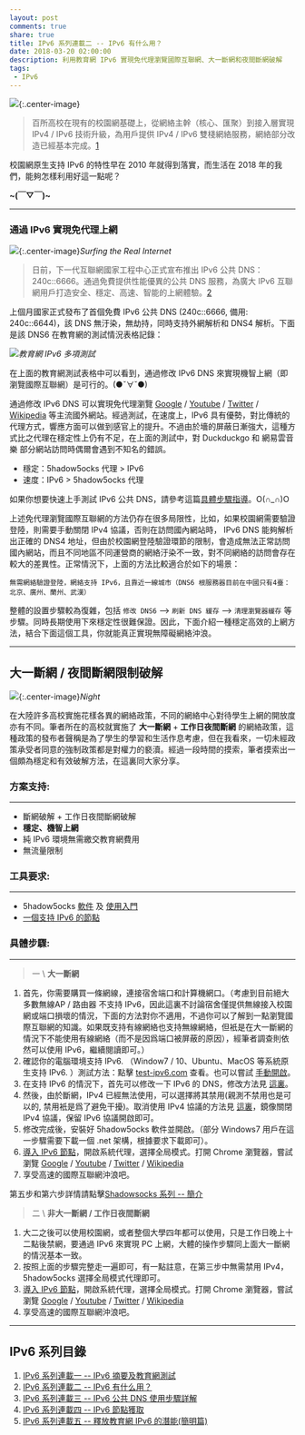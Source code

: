 ```yaml
---
layout: post
comments: true
share: true
title: IPv6 系列連載二 -- IPv6 有什么用？
date: 2018-03-20 02:00:00
description: 利用教育網 IPv6 實現免代理瀏覽國際互聯網、大一斷網和夜間斷網破解
tags: 
 - IPv6
---
```


![](https://ws2.sinaimg.cn/large/78905b2cgy1fpn3l7zg42j21kw16nanq.jpg){:.center-image}

> 百所高校在現有的校園網基礎上，從網絡主幹（核心、匯聚）到接入層實現 IPv4 / IPv6 技術升級，為用戶提供 IPv4 / IPv6 雙棧網絡服務，網絡部分改造已經基本完成。[1] 

校園網原生支持 IPv6 的特性早在 2010 年就得到落實，而生活在 2018 年的我們，能夠怎樣利用好這一點呢？

**~(￣▽￣)~**

---

### 通過 IPv6 實現免代理上網

![](https://ws2.sinaimg.cn/large/78905b2cgy1fpn3kv0bqkj21hc0pmwjr.jpg){:.center-image}*Surfing the Real Internet*

> 日前，下一代互聯網國家工程中心正式宣布推出 IPv6 公共 DNS：240c::6666。通過免費提供性能優異的公共 DNS 服務，為廣大 IPv6 互聯網用戶打造安全、穩定、高速、智能的上網體驗。[2]

上個月國家正式發布了首個免費 IPv6 公共 DNS (240c::6666, 備用: 240c::6644)，該 DNS 無汙染，無劫持，同時支持外網解析和 DNS4 解析。下面是該 DNS6 在教育網的測試情況表格記錄：

![](https://ws2.sinaimg.cn/large/78905b2cgy1fpn3khc3chj20mx0i6q40.jpg)*教育網 IPv6 多項測試*

在上面的教育網測試表格中可以看到，通過修改 IPv6 DNS 來實現機智上網（即瀏覽國際互聯網）是可行的。(●ˇ∀ˇ●)

通過修改 IPv6 DNS 可以實現免代理瀏覽 [Google](https://www.google.com.hk) / [Youtube](https://www.youtube.com/) / [Twitter](https://twitter.com/) / [Wikipedia](https://www.wikipedia.org/) 等主流國外網站。經過測試，在速度上，IPv6 具有優勢，對比傳統的代理方式，響應方面可以做到感官上的提升。不過由於墻的屏蔽日漸強大，這種方式比之代理在穩定性上仍有不足，在上面的測試中，對 Duckduckgo 和 網易雲音樂 部分網站訪問時偶爾會遇到不知名的錯誤。

 * 穩定：5hadow5ocks 代理 > IPv6
 * 速度：IPv6 > 5hadow5ocks 代理

如果你想要快速上手測試 IPv6 公共 DNS，請參考這篇[具體步驟指導](http://test007.gq/IPV6-cmd)。O(∩_∩)O

上述免代理瀏覽國際互聯網的方法仍存在很多局限性，比如，如果校園網需要驗證登陸，則需要手動關閉 IPv4 協議，否則在訪問國內網站時， IPv6 DNS 能夠解析出正確的 DNS4 地址，但由於校園網登陸驗證環節的限制，會造成無法正常訪問國內網站，而且不同地區不同運營商的網絡汙染不一致，對不同網絡的訪問會存在較大的差異性。正常情況下，上面的方法比較適合於如下的場景：

```
無需網絡驗證登陸，網絡支持 IPv6，且靠近一線城市（DNS6 根服務器目前在中國只有4臺：北京、廣州、蘭州、武漢）
```

整體的設置步驟較為復雜，包括 `修改 DNS6` --> `刷新 DNS 緩存` --> `清理瀏覽器緩存` 等步驟。同時長期使用下來穩定性很難保證。因此，下面介紹一種穩定高效的上網方法，結合下面這個工具，你就能真正實現無障礙網絡沖浪。

---

## 大一斷網 / 夜間斷網限制破解

![](http://wx2.sinaimg.cn/large/78905b2cgy1fniw07z9gzj21hc0u0qaz.jpg){:.center-image}*Night*

在大陸許多高校實施花樣各異的網絡政策，不同的網絡中心對待學生上網的開放度亦有不同。筆者所在的高校就實施了 **大一斷網** + **工作日夜間斷網** 的網絡政策，這種政策的發布者聲稱是為了學生的學習和生活作息考慮，但在我看來，一切未經政策承受者同意的強制政策都是對權力的褻瀆。經過一段時間的摸索，筆者摸索出一個頗為穩定和有效破解方法，在這裏同大家分享。

### 方案支持:

---

 * 斷網破解 + 工作日夜間斷網破解
 * **穩定、機智上網**
 * 純 IPv6 環境無需繳交教育網費用
 * 無流量限制

### 工具要求:

---

 * 5hadow5ocks [軟件](http://test007.gq/ss-download) 及 [使用入門](http://test007.gq/ss-cmd)
 * [一個支持 IPv6 的節點](http://test007.gq/IPV6-node)

### 具體步驟:

---

> 一 \ **大一斷網**

1. 首先，你需要購買一條網線，連接宿舍端口和計算機網口。（考慮到目前絕大多數無線AP / 路由器 不支持 IPv6，因此這裏不討論宿舍僅提供無線接入校園網或端口損壞的情況，下面的方法對你不適用，不過你可以了解到一點瀏覽國際互聯網的知識。如果既支持有線網絡也支持無線網絡，但衹是在大一斷網的情況下不能使用有線網絡（而不是因爲端口被屏蔽的原因），經筆者調查則依然可以使用 IPv6，繼續閱讀即可。）
2. 確認你的電腦環境支持 IPv6. （Window7 / 10、Ubuntu、MacOS 等系統原生支持 IPv6. ）測試方法：點擊 [test-ipv6.com](https://test-ipv6.com) 查看。也可以嘗試 [手動開啟](https://github.com/Alvin9999/new-pac/wiki/ipv6%E5%BC%80%E5%90%AF%E6%96%B9%E6%B3%95)。
3. 在支持 IPv6 的情況下，首先可以修改一下 IPv6 的 DNS，修改方法見 [這裏](http://test007.gq/IPV6-cmd)。
4. 然後，由於斷網，IPv4 已經無法使用，可以選擇將其禁用(親測不禁用也是可以的, 禁用衹是爲了避免干擾)。取消使用 IPv4 協議的方法見 [這裏](http://www.91linux.com/html/2017/win10_0623/70488.html)，鏡像關閉 IPv4 協議，保留 IPv6 協議開啟即可。
5. 修改完成後，安裝好 5hadow5ocks 軟件並開啟。（部分 Windows7 用戶在這一步驟需要下載一個 .net 架構，根據要求下載即可）。
6. [導入 IPv6 節點](http://test007.gq/IPV6-node)，開啟系統代理，選擇全局模式。打開 Chrome 瀏覽器，嘗試瀏覽 [Google](https://www.google.com.hk) / [Youtube](https://www.youtube.com/) / [Twitter](https://twitter.com/) / [Wikipedia](https://www.wikipedia.org/)
7. 享受高速的國際互聯網沖浪吧。

第五步和第六步詳情請點擊[Shadowsocks 系列 -- 簡介](http://test007.gq/ss-intro)

> 二 \ **非大一斷網 / 工作日夜間斷網**

1. 大二之後可以使用校園網，或者整個大學四年都可以使用，只是工作日晚上十二點後禁網，要通過 IPv6 來實現 PC 上網，大體的操作步驟同上面大一斷網的情況基本一致。
2. 按照上面的步驟完整走一遍即可，有一點註意，在第三步中無需禁用 IPv4，5hadow5ocks 選擇全局模式代理即可。
3. [導入 IPv6 節點](http://test007.gq/IPV6-node)，開啟系統代理，選擇全局模式。打開 Chrome 瀏覽器，嘗試瀏覽 [Google](https://www.google.com.hk) / [Youtube](https://www.youtube.com/) / [Twitter](https://twitter.com/) / [Wikipedia](https://www.wikipedia.org/)
4. 享受高速的國際互聯網沖浪吧。

[1]:http://www.edu.cn/IPv6_xyw_7949/20100810/t20100810_506444.shtml
[2]:http://www.cfiec.net/news/s/?973.html

---

## IPv6 系列目錄

1. [IPv6 系列連載一 -- IPv6 摘要及教育網測試](http://test007.gq/IPV6-test)
2. [IPv6 系列連載二 -- IPv6 有什么用？](http://test007.gq/IPV6-edu)
3. [IPv6 系列連載三 -- IPv6 公共 DNS 使用步驟詳解](http://test007.gq/IPV6-cmd)
4. [IPv6 系列連載四 -- IPv6 節點獲取](http://test007.gq/IPV6-node)
5. [IPv6 系列連載五 -- 釋放教育網 IPv6 的潛能(簡明篇)](http://test007.gq/IPV6-brief)